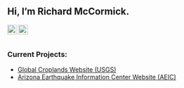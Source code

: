 ## Hi, I’m Richard McCormick.

<p align="left">
<a href="https://www.linkedin.com/in/richard-mccormick-50885a16a/">
  <img align="left" alt="LinkedIn" width="22px" src="https://raw.githubusercontent.com/peterthehan/peterthehan/master/assets/linkedin.svg" />
</a>
<a href="https://www.discordapp.com/users/108035828248276992/">
  <img align="left" alt="Discord" width="22px" src="https://raw.githubusercontent.com/peterthehan/peterthehan/master/assets/discord.svg" />
</a>
</p>

<br>
<br>

### Current Projects:
- [Global Croplands Website (USGS)](https://www.croplands.org)
- [Arizona Earthquake Information Center Website (AEIC)](https://www.aeic.nau.edu)
